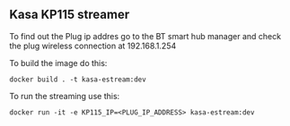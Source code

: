 ## Kasa KP115 streamer

To find out the Plug ip addres go to the BT smart hub manager and check the plug wireless connection at 192.168.1.254


To build the image do this:
```
docker build . -t kasa-estream:dev
```

To run the streaming use this:
```
docker run -it -e KP115_IP=<PLUG_IP_ADDRESS> kasa-estream:dev
```